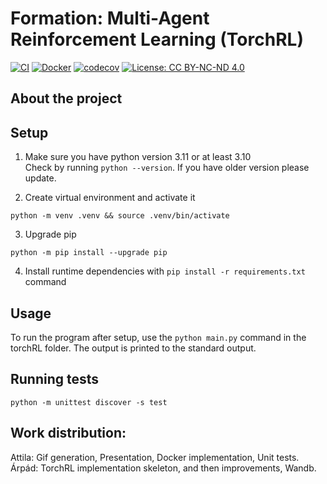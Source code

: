 # Formation: Multi-Agent Reinforcement Learning (TorchRL)

[![CI](https://github.com/elte-collective-intelligence/student-formation/actions/workflows/ci.yml/badge.svg)](https://github.com/elte-collective-intelligence/student-formation/actions/workflows/ci.yml)
[![Docker](https://github.com/elte-collective-intelligence/student-formation/actions/workflows/docker.yml/badge.svg)](https://github.com/elte-collective-intelligence/student-formation/actions/workflows/docker.yml)
[![codecov](https://codecov.io/gh/elte-collective-intelligence/student-formation/branch/main/graph/badge.svg)](https://codecov.io/gh/elte-collective-intelligence/student-formation)
[![License: CC BY-NC-ND 4.0](https://img.shields.io/badge/License-CC--BY--NC--ND%204.0-blue.svg)](LICENSE)

## About the project

## Setup
1. Make sure you have python version 3.11 or at least 3.10  
Check by running `python --version`. If you have older version please update.

2. Create virtual environment and activate it
```shell
python -m venv .venv && source .venv/bin/activate
```
3. Upgrade pip
```shell
python -m pip install --upgrade pip
```
4. Install runtime dependencies with `pip install -r requirements.txt` command

## Usage
To run the program after setup, use the `python main.py` command in the torchRL folder. The output is printed to the standard output.

## Running tests
```shell
python -m unittest discover -s test
```

## Work distribution:
Attila: Gif generation, Presentation, Docker implementation, Unit tests.
Árpád: TorchRL implementation skeleton, and then improvements, Wandb.